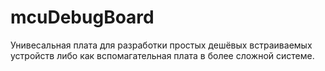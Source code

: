 # mcuDebugBoard
Унивесальная плата для разработки простых дешёвых встраиваемых устройств либо как вспомагательная плата в более сложной системе.
